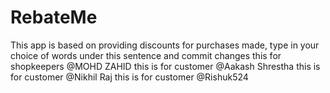 # RebateMe
This app is based on providing discounts for purchases made, type in your choice of words under this sentence and commit changes
this for shopkeepers @MOHD ZAHID
this is for customer @Aakash Shrestha
this is for customer @Nikhil Raj 
this is for customer @Rishuk524
